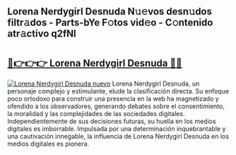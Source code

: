 ## Lorena Nerdygirl Desnuda N𝚞𝚎vos desn𝚞dos filtr𝚊dos - Parts-bYe F𝚘tos vid𝚎o - C𝚘ntenido atr𝚊ctivo q2fNl

# <h2><a href="http://mbc50y.tromn.icu/?c=Lorena+Nerdygirl+Desnuda">🔗👉👉👉 Lorena Nerdygirl Desnuda 🔗🔗</a></h2>

[![Lorena Nerdygirl Desnuda nuevo](https://i.imgur.com/pEAQMta.gif)](http://mbc50y.tromn.icu/?c=Lorena+Nerdygirl+Desnuda)
Lorena Nerdygirl Desnuda, un personaje complejo y estimulante, elude la clasificación directa. Su enfoque poco ortodoxo para construir una presencia en la web ha magnetizado y ofendido a los observadores, generando debates sobre el consentimiento, la moralidad y las complejidades de las sociedades digitales. Independientemente de sus decisiones futuras, su huella en los medios digitales es imborrable. Impulsada por una determinación inquebrantable y una cautivación innegable, la influencia de Lorena Nerdygirl Desnuda en los medios digitales es pionera.
